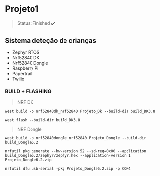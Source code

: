 <h1>Projeto1</h1>

> Status: Finished ✔️
> 
<h2>Sistema deteção de crianças</h2> 



* Zephyr RTOS
*  Nrf52840 DK
*  Nrf52840 Dongle
*  Raspberry Pi
*  Papertrail
*  Twilio

  <h3>BUILD + FLASHING</h3>
  
> NRF DK

```
west build -b nrf52840dk_nrf52840 Projeto_Dk --build-dir build_DK3.8
```
```
west flash --build-dir build_DK3.8
```



 > NRF Dongle
  
 ``` 
west build -b nrf52840dongle_nrf52840 Projeto_Dongle --build-dir build_Dongle6.2
```
  ``` 
nrfutil pkg generate --hw-version 52 --sd-req=0x00 --application build_Dongle6.2/zephyr/zephyr.hex --application-version 1 Projeto_Dongle6.2.zip
```

 ``` 
nrfutil dfu usb-serial -pkg Projeto_Dongle6.2.zip -p COM4
```

